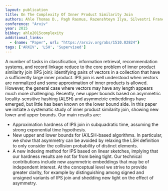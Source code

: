 ```yaml
---
layout: publication
title: On The Complexity Of Inner Product Similarity Join
authors: Ahle Thomas D., Pagh Rasmus, Razenshteyn Ilya, Silvestri Francesco
conference: "Arxiv"
year: 2015
bibkey: ahle2015complexity
additional_links:
  - {name: "Paper", url: "https://arxiv.org/abs/1510.02824"}
tags: ['ARXIV', 'LSH', 'Supervised']
---
```

A number of tasks in classification, information retrieval, recommendation
systems, and record linkage reduce to the core problem of inner product
similarity join (IPS join): identifying pairs of vectors in a collection that
have a sufficiently large inner product. IPS join is well understood when
vectors are normalized and some approximation of inner products is allowed.
However, the general case where vectors may have any length appears much more
challenging. Recently, new upper bounds based on asymmetric locality-sensitive
hashing (ALSH) and asymmetric embeddings have emerged, but little has been
known on the lower bound side. In this paper we initiate a systematic study of
inner product similarity join, showing new lower and upper bounds. Our main
results are:
  * Approximation hardness of IPS join in subquadratic time, assuming the
strong exponential time hypothesis.
  * New upper and lower bounds for (A)LSH-based algorithms. In particular, we
show that asymmetry can be avoided by relaxing the LSH definition to only
consider the collision probability of distinct elements.
  * A new indexing method for IPS based on linear sketches, implying that our
hardness results are not far from being tight.
  Our technical contributions include new asymmetric embeddings that may be of
independent interest. At the conceptual level we strive to provide greater
clarity, for example by distinguishing among signed and unsigned variants of
IPS join and shedding new light on the effect of asymmetry.
